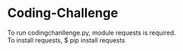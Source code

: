 # Coding-Challenge

To run codingchanllenge.py, module requests is required. <br>
To install requests,
$ pip install requests
